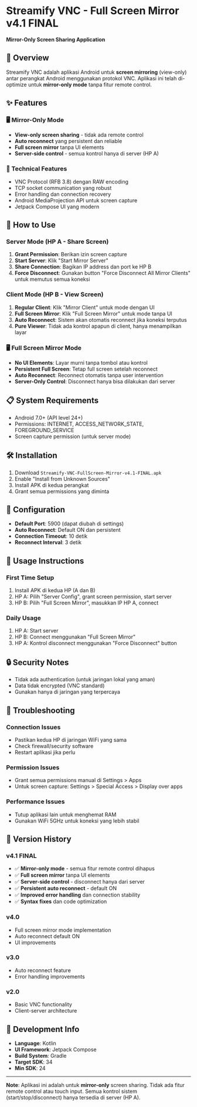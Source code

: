 # Streamify VNC - Full Screen Mirror v4.1 FINAL 

**Mirror-Only Screen Sharing Application**

## 📱 Overview
Streamify VNC adalah aplikasi Android untuk **screen mirroring** (view-only) antar perangkat Android menggunakan protokol VNC. Aplikasi ini telah di-optimize untuk **mirror-only mode** tanpa fitur remote control.

## ✨ Features

### 🖥️ Mirror-Only Mode
- **View-only screen sharing** - tidak ada remote control
- **Auto reconnect** yang persistent dan reliable
- **Full screen mirror** tanpa UI elements
- **Server-side control** - semua kontrol hanya di server (HP A)

### 🔧 Technical Features
- VNC Protocol (RFB 3.8) dengan RAW encoding
- TCP socket communication yang robust
- Error handling dan connection recovery
- Android MediaProjection API untuk screen capture
- Jetpack Compose UI yang modern

## 🚀 How to Use

### Server Mode (HP A - Share Screen)
1. **Grant Permission**: Berikan izin screen capture
2. **Start Server**: Klik "Start Mirror Server"
3. **Share Connection**: Bagikan IP address dan port ke HP B
4. **Force Disconnect**: Gunakan button "Force Disconnect All Mirror Clients" untuk memutus semua koneksi

### Client Mode (HP B - View Screen)
1. **Regular Client**: Klik "Mirror Client" untuk mode dengan UI
2. **Full Screen Mirror**: Klik "Full Screen Mirror" untuk mode tanpa UI
3. **Auto Reconnect**: Sistem akan otomatis reconnect jika koneksi terputus
4. **Pure Viewer**: Tidak ada kontrol apapun di client, hanya menampilkan layar

### 🖥️ Full Screen Mirror Mode
- **No UI Elements**: Layar murni tanpa tombol atau kontrol
- **Persistent Full Screen**: Tetap full screen setelah reconnect
- **Auto Reconnect**: Reconnect otomatis tanpa user intervention
- **Server-Only Control**: Disconnect hanya bisa dilakukan dari server

## 📋 System Requirements
- Android 7.0+ (API level 24+)
- Permissions: INTERNET, ACCESS_NETWORK_STATE, FOREGROUND_SERVICE
- Screen capture permission (untuk server mode)

## 🛠️ Installation
1. Download `Streamify-VNC-FullScreen-Mirror-v4.1-FINAL.apk`
2. Enable "Install from Unknown Sources"
3. Install APK di kedua perangkat
4. Grant semua permissions yang diminta

## 🔧 Configuration
- **Default Port**: 5900 (dapat diubah di settings)
- **Auto Reconnect**: Default ON dan persistent
- **Connection Timeout**: 10 detik
- **Reconnect Interval**: 3 detik

## 📖 Usage Instructions

### First Time Setup
1. Install APK di kedua HP (A dan B)
2. HP A: Pilih "Server Config", grant screen permission, start server
3. HP B: Pilih "Full Screen Mirror", masukkan IP HP A, connect

### Daily Usage
1. HP A: Start server
2. HP B: Connect menggunakan "Full Screen Mirror"
3. HP A: Kontrol disconnect menggunakan "Force Disconnect" button

## 🔒 Security Notes
- Tidak ada authentication (untuk jaringan lokal yang aman)
- Data tidak encrypted (VNC standard)
- Gunakan hanya di jaringan yang terpercaya

## 🐛 Troubleshooting

### Connection Issues
- Pastikan kedua HP di jaringan WiFi yang sama
- Check firewall/security software
- Restart aplikasi jika perlu

### Permission Issues
- Grant semua permissions manual di Settings > Apps
- Untuk screen capture: Settings > Special Access > Display over apps

### Performance Issues
- Tutup aplikasi lain untuk menghemat RAM
- Gunakan WiFi 5GHz untuk koneksi yang lebih stabil

## 📝 Version History

### v4.1 FINAL
- ✅ **Mirror-only mode** - semua fitur remote control dihapus
- ✅ **Full screen mirror** tanpa UI elements
- ✅ **Server-side control** - disconnect hanya dari server
- ✅ **Persistent auto reconnect** - default ON
- ✅ **Improved error handling** dan connection stability
- ✅ **Syntax fixes** dan code optimization

### v4.0 
- Full screen mirror mode implementation
- Auto reconnect default ON
- UI improvements

### v3.0
- Auto reconnect feature
- Error handling improvements

### v2.0
- Basic VNC functionality
- Client-server architecture

## 🔗 Development Info
- **Language**: Kotlin
- **UI Framework**: Jetpack Compose  
- **Build System**: Gradle
- **Target SDK**: 34
- **Min SDK**: 24

---

**Note**: Aplikasi ini adalah untuk **mirror-only** screen sharing. Tidak ada fitur remote control atau touch input. Semua kontrol sistem (start/stop/disconnect) hanya tersedia di server (HP A).

